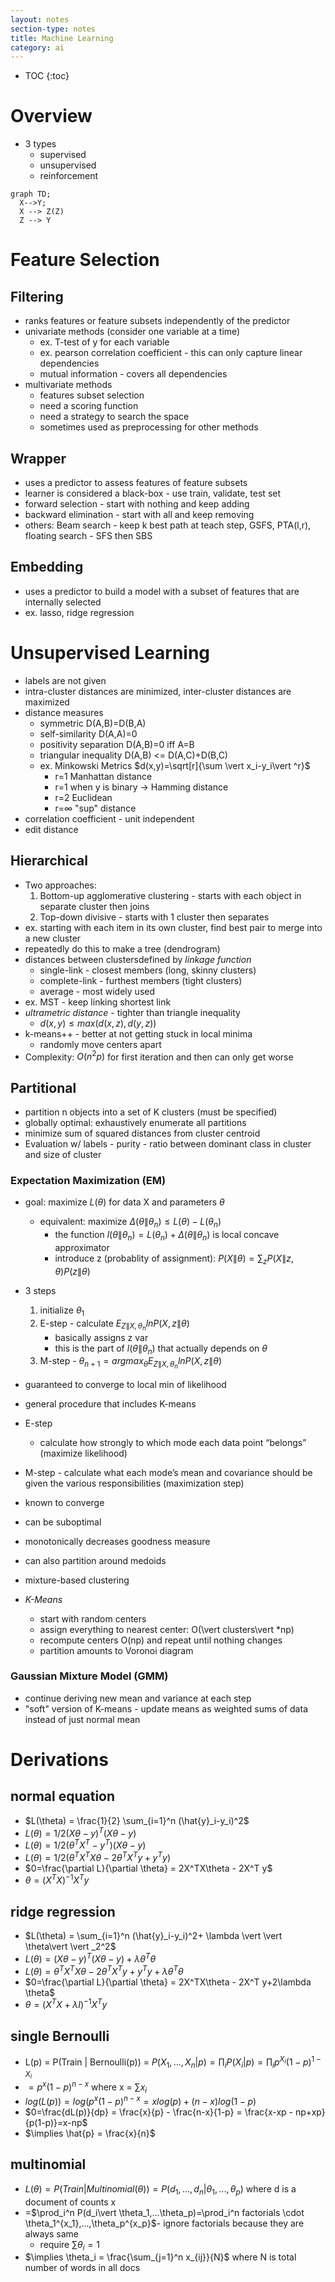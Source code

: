 ```yaml
---
layout: notes
section-type: notes
title: Machine Learning
category: ai
---
```

* TOC
{:toc}
# Overview

- 3 types
  - supervised 
  - unsupervised
  - reinforcement

```mermaid
graph TD;
  X-->Y;
  X --> Z(Z)
  Z --> Y
```
# Feature Selection

## Filtering

- ranks features or feature subsets independently of the predictor
- univariate methods (consider one variable at a time)
  - ex. T-test of y for each variable
  - ex. pearson correlation coefficient - this can only capture linear dependencies
  - mutual information - covers all dependencies
- multivariate methods
  - features subset selection
  - need a scoring function
  - need a strategy to search the space
  - sometimes used as preprocessing for other methods

## Wrapper

- uses a predictor to assess features of feature subsets
- learner is considered a black-box - use train, validate, test set
- forward selection - start with nothing and keep adding
- backward elimination - start with all and keep removing
- others: Beam search - keep k best path at teach step, GSFS, PTA(l,r), floating search - SFS then SBS

## Embedding
- uses a predictor to build a model with a subset of features that are internally selected
- ex. lasso, ridge regression

# Unsupervised Learning
- labels are not given
- intra-cluster distances are minimized, inter-cluster distances are maximized
- distance measures
  - symmetric D(A,B)=D(B,A)
  - self-similarity D(A,A)=0
  - positivity separation D(A,B)=0 iff A=B
  - triangular inequality D(A,B) <= D(A,C)+D(B,C)
  - ex. Minkowski Metrics $d(x,y)=\sqrt[r]{\sum \vert x_i-y_i\vert ^r}$
    - r=1 Manhattan distance
    - r=1 when y is binary -> Hamming distance
    - r=2 Euclidean
    - r=$\infty$ "sup" distance
- correlation coefficient - unit independent
- edit distance

## Hierarchical
- Two approaches:
    1. Bottom-up agglomerative clustering - starts with each object in separate cluster then joins
    2. Top-down divisive - starts with 1 cluster then separates
- ex. starting with each item in its own cluster, find best pair to merge into a new cluster
- repeatedly do this to make a tree (dendrogram)
- distances between clustersdefined by *linkage function*
  - single-link - closest members (long, skinny clusters)
  - complete-link - furthest members  (tight clusters)
  - average - most widely used
- ex. MST - keep linking shortest link
- *ultrametric distance* - tighter than triangle inequality
    - $d(x, y) \leq max(d(x,z), d(y,z))$
- k-means++ - better at not getting stuck in local minima
    - randomly move centers apart
- Complexity: $O(n^2p)$ for first iteration and then can only get worse

## Partitional

- partition n objects into a set of K clusters (must be specified)
- globally optimal: exhaustively enumerate all partitions
- minimize sum of squared distances from cluster centroid
- Evaluation w/ labels - purity - ratio between dominant class in cluster and size of cluster

### Expectation Maximization (EM)

- goal: maximize $L(\theta)$ for data X and parameters $\theta$
  - equivalent: maximize $\Delta(\theta \| \theta_n) \leq L(\theta) - L(\theta_n)$
    - the function $l(\theta \| \theta_n) = L(\theta_n) + \Delta(\theta \| \theta_n)$ is local concave 
      approximator
    - introduce z (probablity of assignment): $P(X\|\theta) = \sum_z P(X\|z, \theta) P(z\|\theta)$
- 3 steps
  1. initialize $\theta_1$
  2. E-step - calculate $E_{Z\|X, \theta_n} ln P(X, z \| \theta)$
     - basically assigns z var
     - this is the part of $l(\theta \| \theta_n)$ that actually depends on $\theta$
  3. M-step - $\theta_{n+1} = argmax_{\theta} E_{Z\|X, \theta_n} ln P(X, z \| \theta)$
- guaranteed to converge to local min of likelihood

- general procedure that includes K-means
- E-step
  - calculate how strongly to which mode each data point “belongs” (maximize likelihood)
- M-step - calculate what each mode’s mean and covariance should be given the various responsibilities (maximization step)
- known to converge
- can be suboptimal
- monotonically decreases goodness measure
- can also partition around medoids
- mixture-based clustering 
- *K-Means*
  - start with random centers
  - assign everything to nearest center: O(\vert clusters\vert *np) 
  - recompute centers O(np) and repeat until nothing changes
  - partition amounts to Voronoi diagram

### Gaussian Mixture Model (GMM)
- continue deriving new mean and variance at each step
- "soft" version of K-means - update means as weighted sums of data instead of just normal mean

# Derivations
## normal equation
- $L(\theta) = \frac{1}{2} \sum_{i=1}^n (\hat{y}_i-y_i)^2$
- $L(\theta) = 1/2 (X \theta - y)^T (X \theta -y)$
- $L(\theta) = 1/2 (\theta^T X^T - y^T) (X \theta -y)$ 
- $L(\theta) = 1/2 (\theta^T X^T X \theta - 2 \theta^T X^T y +y^T y)$ 
- $0=\frac{\partial L}{\partial \theta} = 2X^TX\theta - 2X^T y$
- $\theta = (X^TX)^{-1} X^Ty$

## ridge regression
- $L(\theta) = \sum_{i=1}^n (\hat{y}_i-y_i)^2+ \lambda \vert \vert \theta\vert \vert _2^2$ 
- $L(\theta) = (X \theta - y)^T (X \theta -y)+ \lambda \theta^T \theta$
- $L(\theta) = \theta^T X^T X \theta - 2 \theta^T X^T y +y^T y +  \lambda \theta^T \theta$ 
- $0=\frac{\partial L}{\partial \theta} = 2X^TX\theta - 2X^T y+2\lambda \theta$
- $\theta = (X^TX+\lambda I)^{-1} X^T y$

## single Bernoulli
- L(p) = P(Train | Bernoulli(p)) = $P(X_1,...,X_n\vert p)=\prod_i P(X_i\vert p)=\prod_i p^{X_i} (1-p)^{1-X_i}$
- $=p^x (1-p)^{n-x}$ where x = $\sum x_i$
- $log(L(p)) = log(p^x (1-p)^{n-x}=x log(p) + (n-x) log(1-p)$
- $0=\frac{dL(p)}{dp} = \frac{x}{p} - \frac{n-x}{1-p} = \frac{x-xp - np+xp}{p(1-p)}=x-np$
- $\implies \hat{p} = \frac{x}{n}$

## multinomial
- $L(\theta)=P(Train\vert Multinomial(\theta))=P(d_1,...,d_n\vert \theta_1,...,\theta_p)$ where d is a document of counts x
- =$\prod_i^n P(d_i\vert \theta_1,...\theta_p)=\prod_i^n factorials \cdot \theta_1^{x_1},...,\theta_p^{x_p}$- ignore factorials because they are always same
  - require $\sum \theta_i = 1$
- $\implies \theta_i = \frac{\sum_{j=1}^n x_{ij}}{N}$ where N is total number of words in all docs